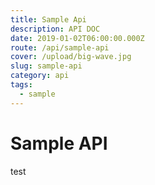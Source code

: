 ```yaml
---
title: Sample Api
description: API DOC
date: 2019-01-02T06:00:00.000Z
route: /api/sample-api
cover: /upload/big-wave.jpg
slug: sample-api
category: api
tags:
  - sample
---
```

# Sample API

test
